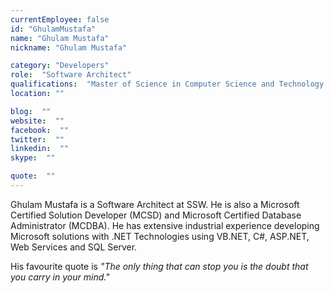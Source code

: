 ```yaml
---
currentEmployee: false
id: "GhulamMustafa"
name: "Ghulam Mustafa"
nickname: "Ghulam Mustafa"

category: "Developers"
role:  "Software Architect"
qualifications:  "Master of Science in Computer Science and Technology "
location: ""

blog:  ""
website:  ""
facebook:  ""
twitter:  ""
linkedin:  ""
skype:  ""

quote:  ""
---
```


Ghulam Mustafa is a Software Architect at SSW. He is also a Microsoft Certified Solution Developer (MCSD) and Microsoft Certified Database Administrator (MCDBA). He has extensive industrial experience developing Microsoft solutions with .NET Technologies using VB.NET, C#, ASP.NET, Web Services and SQL Server.

His favourite quote is *"The only thing that can stop you is the doubt that you carry in your mind."*
